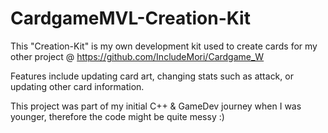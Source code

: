 # CardgameMVL-Creation-Kit

This "Creation-Kit" is my own development kit used to create cards for my other project @ https://github.com/IncludeMori/Cardgame_W  

Features include updating card art, changing stats such as attack, or updating other card information.

This project was part of my initial C++ & GameDev journey when I was younger, therefore the code might be quite messy :)
